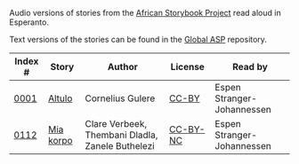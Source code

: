 Audio versions of stories from the [African Storybook Project](http://africanstorybook.org) read aloud in Esperanto.

Text versions of the stories can be found in the [Global ASP](https://github.com/global-asp/global-asp) repository.

Index # | Story | Author | License | Read by
------- | ----- | ------ | ------- | -------
[0001](https://github.com/global-asp/gasp-audio/tree/master/eo/0001_altulo) | [Altulo](https://github.com/global-asp/global-asp/blob/master/eo/0001_altulo.md) | Cornelius Gulere | [CC-BY](https://creativecommons.org/licenses/by/3.0/) | Espen Stranger-Johannessen
[0112](https://github.com/global-asp/gasp-audio/tree/master/no/0112_mia-korpo) | [Mia korpo](https://github.com/global-asp/global-asp/blob/master/eo/0112_mia-korpo.md) | Clare Verbeek, Thembani Dladla, Zanele Buthelezi | [CC-BY-NC](http://creativecommons.org/licenses/by-nc/3.0/) | Espen Stranger-Johannessen

